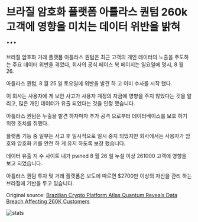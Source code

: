 # 브라질 암호화 플랫폼 아틀라스 퀀텀 260k 고객에 영향을 미치는 데이터 위반을 밝혀 ...

브라질 암호화 거래 플랫폼 아틀라스 퀀텀은 최근 고객의 개인 데이터의 노출을 주도하는 주요 데이터 위반을 겪었다, 회사의 공식 페이스 북 페이지는 일요일에 명시, 8 월 26.

아틀라스 퀀텀, 8 월 25 일 토요일에 위반을 발견 하 고 이미 수사를 시작 했다.

이 회사는 사용자에 게 보안 사고가 사용자 계정의 자금에 영향을 주지 않았다는 것을 알리고, 많은 개인 데이터가 유출 되었다는 것을 인정 했습니다.

아틀라스 퀀텀은 누출을 발견 하자마자 추가 공격 으로부터 데이터베이스를 보호 하기 위한 조치를 취했다.

플랫폼 기능 중 일부는 사고 후 일시적으로 일시 중지 되었지만 회사에서는 사용자가 암호와 암호화 키를 안전 하 게 유지 하도록 보장 했습니다.

데이터 유출 지 수 사이트 내가 pwned 8 월 26 일 누설 이상 261000 고객에 영향을 보고 되었습니다.

아틀라스 퀀텀 투자 및 거래 플랫폼은 보도에 따르면 $2700만 이상의 자산을 관리 하는 브라질에 기반을 두고 있습니다.

Original source: [Brazilian Crypto Platform Atlas Quantum Reveals Data Breach Affecting 260K Customers](https://cointelegraph.com/news/brazilian-crypto-platform-atlas-quantum-reveals-data-breach-affecting-260k-customers)

![stats](https://c.statcounter.com/11760860/0/a89fa40b/1/ "stats")